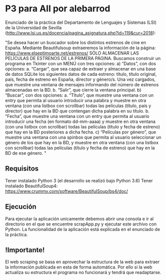 # P3 para AII por alebarrod

Enunciado de la práctica del Departamento de Lenguajes y Sistemas (LSI) de la Universidad de Sevilla (http://www.lsi.us.es/docencia/pagina_asignatura.php?id=119&cur=2018):

"Se desea hacer un buscador sobre los distintos estrenos de cine en España. Mediante Beautifulsoup
extraeremos la información de la página:
https://www.elseptimoarte.net/estrenos/
SÓLO ALMACENAR LAS PELÍCULAS DE ESTRENOS DE LA PRIMERA PÁGINA.
Buscamos construir un programa en Tkinter con un MENÚ con tres opciones:
a) “Datos”, con dos opciones:
a. “Cargar”, que sea capaz de extraer y almacenar en una base de datos SQLite los
siguientes datos de cada estreno: título, título original, país, fecha de estreno en España,
director y género/s. Una vez cargados, que muestre una ventana de mensajes informando
del número de estrenos almacenadas en la BD.
b. “Salir”, que cierre la ventana principal.
b) “Buscar”, con dos opciones:
a. “Título”, que muestre una ventana con un entry que permita al usuario introducir
una palabra y muestre en otra ventana (con una listbox con scrollbar) todas las
películas (título, país y director) que hay en la BD que contengan dicha palabra en su
título.
b. “Fecha”, que muestre una ventana con un entry que permita al usuario introducir
una fecha (en formato dd-mm-aaaa) y muestre en otra ventana (con una listbox con
scrollbar) todas las películas (título y fecha de estreno) que hay en la BD posteriores a
dicha fecha.
c) “Películas por género”, que muestre una ventana con una spinbox que permita al usuario
seleccionar un género de los que hay en la BD, y muestre en otra ventana (con una listbox con
scrollbar) todas las películas (título y fecha de estreno) que hay en la BD de ese género. 
"

## Requisitos

Tener instalado Python 3 (el desarrollo se realizó bajo Python 3.6) Tener instalado BeautifulSoup4: https://www.crummy.com/software/BeautifulSoup/bs4/doc/

## Ejecución

Para ejecutar la aplicación unicamente debemos abrir una consola e ir al directorio en el que se encuentre scrapApp.py y ejecutar este archivo con Python. La funcionalidad de la aplicación está explicada en el enunciado de la práctica.

## !Importante!

El web scraping se basa en aprovechar la estructura de la web para extraer la información publicada en esta de forma automática. Por ello si la web actualiza su estructura el programa no funcionará y tendrá que readaptarse.
